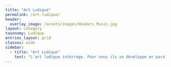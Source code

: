 ```yaml
---
title: "Art Ludique"
permalink: /art-ludique/
header:
  overlay_image: /assets/images/Headers_Music.jpg
layout: category
taxonomy: Ludique
entries_layout: grid
classes: wide
sidebar:
  - title: "Art Ludique"
    text: "L'art ludique intérroge. Pour nous ils se développe en paralèlle de l'histoire industrielle du jeu et réunit les créateurs et les artisans fabriquant des matrices de régles associées à un suport matériel, nécéssitant l'interaction d'un humain pour être animés. Ces création regroupent les « jeux de société », les « jeux de rôles », les « jeux de réalités alternatives », les « parcours ludiques », les « dispositifs numériques interactifs »."
---
```




